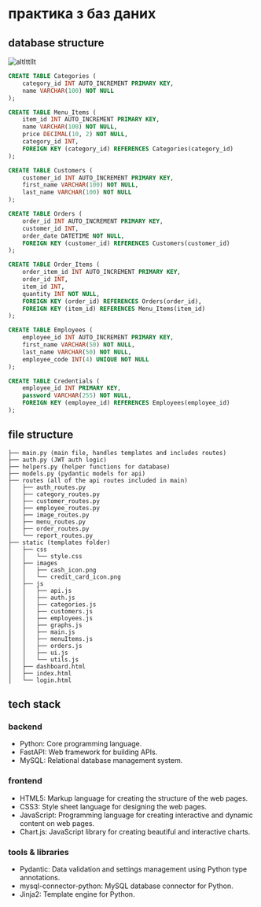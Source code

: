 # практика з баз даних

## database structure

![altlttllt](https://ayxdacat.lol/i/X7t5ur29.png)

```sql
CREATE TABLE Categories (
    category_id INT AUTO_INCREMENT PRIMARY KEY,
    name VARCHAR(100) NOT NULL
);

CREATE TABLE Menu_Items (
    item_id INT AUTO_INCREMENT PRIMARY KEY,
    name VARCHAR(100) NOT NULL,
    price DECIMAL(10, 2) NOT NULL,
    category_id INT,
    FOREIGN KEY (category_id) REFERENCES Categories(category_id)
);

CREATE TABLE Customers (
    customer_id INT AUTO_INCREMENT PRIMARY KEY,
    first_name VARCHAR(100) NOT NULL,
    last_name VARCHAR(100) NOT NULL
);

CREATE TABLE Orders (
    order_id INT AUTO_INCREMENT PRIMARY KEY,
    customer_id INT,
    order_date DATETIME NOT NULL,
    FOREIGN KEY (customer_id) REFERENCES Customers(customer_id)
);

CREATE TABLE Order_Items (
    order_item_id INT AUTO_INCREMENT PRIMARY KEY,
    order_id INT,
    item_id INT,
    quantity INT NOT NULL,
    FOREIGN KEY (order_id) REFERENCES Orders(order_id),
    FOREIGN KEY (item_id) REFERENCES Menu_Items(item_id)
);

CREATE TABLE Employees (
	employee_id INT AUTO_INCREMENT PRIMARY KEY,
	first_name VARCHAR(50) NOT NULL,
	last_name VARCHAR(50) NOT NULL,
	employee_code INT(4) UNIQUE NOT NULL
);

CREATE TABLE Credentials (
    employee_id INT PRIMARY KEY,
    password VARCHAR(255) NOT NULL,
    FOREIGN KEY (employee_id) REFERENCES Employees(employee_id)
);
```

## file structure

```
├── main.py (main file, handles templates and includes routes)
├── auth.py (JWT auth logic)
├── helpers.py (helper functions for database)
├── models.py (pydantic models for api)
├── routes (all of the api routes included in main)
│   ├── auth_routes.py
│   ├── category_routes.py
│   ├── customer_routes.py
│   ├── employee_routes.py
│   ├── image_routes.py
│   ├── menu_routes.py
│   ├── order_routes.py
│   └── report_routes.py
├── static (templates folder)
│   ├── css
│   │   └── style.css
│   ├── images
│   │   ├── cash_icon.png
│   │   └── credit_card_icon.png
│   ├── js
│   │   ├── api.js
│   │   ├── auth.js
│   │   ├── categories.js
│   │   ├── customers.js
│   │   ├── employees.js
│   │   ├── graphs.js
│   │   ├── main.js
│   │   ├── menuItems.js
│   │   ├── orders.js
│   │   ├── ui.js
│   │   └── utils.js
│   ├── dashboard.html
│   ├── index.html
│   └── login.html
```

## tech stack

### backend
- Python: Core programming language.
- FastAPI: Web framework for building APIs.
- MySQL: Relational database management system.

### frontend
- HTML5: Markup language for creating the structure of the web pages.
- CSS3: Style sheet language for designing the web pages.
- JavaScript: Programming language for creating interactive and dynamic content on web pages.
- Chart.js: JavaScript library for creating beautiful and interactive charts.

### tools & libraries
- Pydantic: Data validation and settings management using Python type annotations.
- mysql-connector-python: MySQL database connector for Python.
- Jinja2: Template engine for Python.
